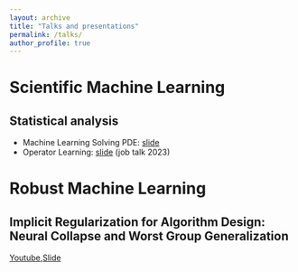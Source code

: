 ```yaml
---
layout: archive
title: "Talks and presentations"
permalink: /talks/
author_profile: true
---
```



# Scientific Machine Learning

## Statistical analysis
- Machine Learning Solving PDE: [slide](https://2prime.github.io/files/mlpde.pdf)
- Operator Learning: [slide](https://2prime.github.io/files/oplearning.pdf) (job talk 2023)

# Robust Machine Learning

## Implicit Regularization for Algorithm Design: Neural Collapse and Worst Group Generalization

[Youtube](https://www.youtube.com/watch?v=bM6jdI-T8CM),[Slide](https://drive.google.com/file/d/1UA5yr8W1iDdccZBbuA7xJioQ45q2RLZq/view)
